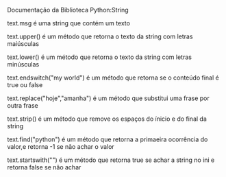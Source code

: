 Documentação da Biblioteca Python:String

text.msg
é uma string que contém um texto

text.upper()
é um método que retorna o texto da string com letras maiúsculas

text.lower() 
é um método que retorna o texto da string com letras minúsculas

text.endswitch("my world") 
é um método que retorna se o conteúdo final é true ou false

text.replace("hoje","amanha") 
é um método que substitui uma frase por outra frase

text.strip() 
é um método que remove os espaços do ínicio e do final da string

text.find("python") 
é um método que retorna a primaeira ocorrência do valor,e retorna -1 se não achar o valor

text.startswith("<HTML>") 
é um método que retorna true se achar a string no ini e retorna false se não achar
  
  
